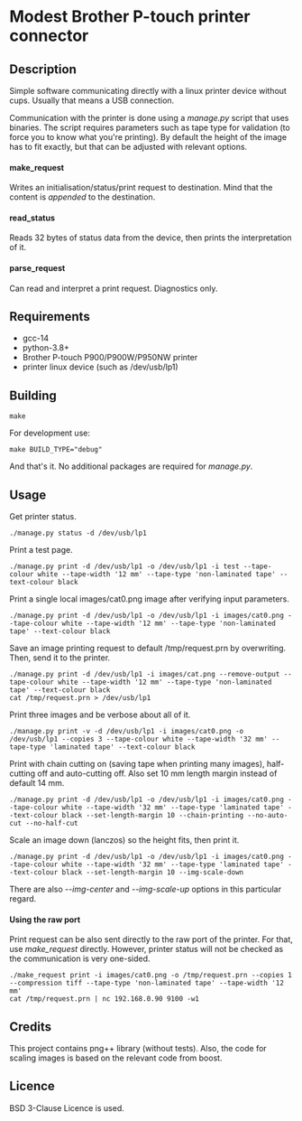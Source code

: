# Modest Brother P-touch printer connector

## Description

Simple software communicating directly with a linux printer device without cups. Usually that means a USB connection.

Communication with the printer is done using a *manage.py* script that uses binaries. The script requires parameters such as tape type for validation (to force you to know what you're printing). By default the height of the image has to fit exactly, but that can be adjusted with relevant options.

#### make_request

Writes an initialisation/status/print request to destination. Mind that the content is _appended_ to the destination.

#### read_status

Reads 32 bytes of status data from the device, then prints the interpretation of it.

#### parse_request

Can read and interpret a print request. Diagnostics only.


## Requirements

* gcc-14
* python-3.8+
* Brother P-touch P900/P900W/P950NW printer
* printer linux device (such as /dev/usb/lp1)


## Building

`make`

For development use:

`make BUILD_TYPE="debug"`

And that's it. No additional packages are required for *manage.py*.


## Usage

Get printer status.

```
./manage.py status -d /dev/usb/lp1
```

Print a test page.

```
./manage.py print -d /dev/usb/lp1 -o /dev/usb/lp1 -i test --tape-colour white --tape-width '12 mm' --tape-type 'non-laminated tape' --text-colour black
```

Print a single local images/cat0.png image after verifying input parameters.

```
./manage.py print -d /dev/usb/lp1 -o /dev/usb/lp1 -i images/cat0.png --tape-colour white --tape-width '12 mm' --tape-type 'non-laminated tape' --text-colour black
```

Save an image printing request to default /tmp/request.prn by overwriting. Then, send it to the printer.

```
./manage.py print -d /dev/usb/lp1 -i images/cat.png --remove-output --tape-colour white --tape-width '12 mm' --tape-type 'non-laminated tape' --text-colour black
cat /tmp/request.prn > /dev/usb/lp1
```

Print three images and be verbose about all of it.

```
./manage.py print -v -d /dev/usb/lp1 -i images/cat0.png -o /dev/usb/lp1 --copies 3 --tape-colour white --tape-width '32 mm' --tape-type 'laminated tape' --text-colour black
```

Print with chain cutting on (saving tape when printing many images), half-cutting off and auto-cutting off. Also set 10 mm length margin instead of default 14 mm.

```
./manage.py print -d /dev/usb/lp1 -o /dev/usb/lp1 -i images/cat0.png --tape-colour white --tape-width '32 mm' --tape-type 'laminated tape' --text-colour black --set-length-margin 10 --chain-printing --no-auto-cut --no-half-cut
```

Scale an image down (lanczos) so the height fits, then print it.

```
./manage.py print -d /dev/usb/lp1 -o /dev/usb/lp1 -i images/cat0.png --tape-colour white --tape-width '32 mm' --tape-type 'laminated tape' --text-colour black --set-length-margin 10 --img-scale-down
```

There are also *--img-center* and *--img-scale-up* options in this particular regard.

#### Using the raw port

Print request can be also sent directly to the raw port of the printer. For that, use *make_request* directly. However, printer status will not be checked as the communication is very one-sided.

```
./make_request print -i images/cat0.png -o /tmp/request.prn --copies 1 --compression tiff --tape-type 'non-laminated tape' --tape-width '12 mm'
cat /tmp/request.prn | nc 192.168.0.90 9100 -w1
```


## Credits

This project contains png++ library (without tests). Also, the code for scaling images is based on the relevant code from boost.


## Licence

BSD 3-Clause Licence is used.
